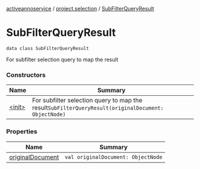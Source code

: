 [activeannoservice](../../index.md) / [project.selection](../index.md) / [SubFilterQueryResult](./index.md)

# SubFilterQueryResult

`data class SubFilterQueryResult`

For subfilter selection query to map the result

### Constructors

| Name | Summary |
|---|---|
| [&lt;init&gt;](-init-.md) | For subfilter selection query to map the result`SubFilterQueryResult(originalDocument: ObjectNode)` |

### Properties

| Name | Summary |
|---|---|
| [originalDocument](original-document.md) | `val originalDocument: ObjectNode` |
